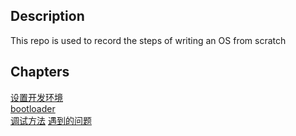## Description

This repo is used to record the steps of writing an OS from scratch

## Chapters

[设置开发环境](./doc/setup_environment.md)  
[bootloader](./doc/bootloader.md)  
[调试方法](./doc/debug.md)
[遇到的问题](./doc/issues.md)
